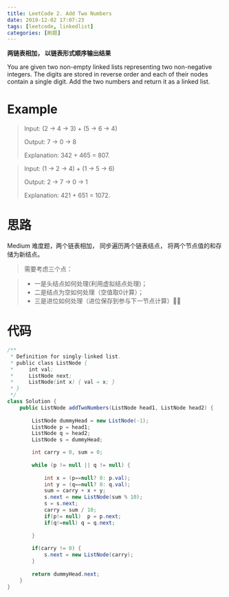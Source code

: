```yaml
---
title: LeetCode 2. Add Two Numbers
date: 2019-12-02 17:07:23
tags: [leetcode, linkedlist]
categories: [刷题]
---
```


**两链表相加， 以链表形式顺序输出结果**

<!-- more -->

You are given two non-empty linked lists representing two non-negative integers. The digits are stored in reverse order and each of their nodes contain a single digit. Add the two numbers and return it as a linked list.

# Example

> Input: (2 -> 4 -> 3) + (5 -> 6 -> 4)
> 
> Output: 7 -> 0 -> 8
> 
> Explanation: 342 + 465 = 807.


> Input: (1 -> 2 -> 4) + (1 -> 5 -> 6)
> 
> Output: 2 -> 7 -> 0 -> 1
> 
> Explanation: 421 + 651 = 1072.


# 思路
Medium 难度题，两个链表相加， 同步遍历两个链表结点， 将两个节点值的和存储为新结点。

> 需要考虑三个点：

> * 一是头结点如何处理(利用虚拟结点处理)；
> * 二是结点为空如何处理（空值取0计算）；
> * 三是进位如何处理（进位保存到参与下一节点计算）

# 代码

```java
/**
 * Definition for singly-linked list.
 * public class ListNode {
 *     int val;
 *     ListNode next;
 *     ListNode(int x) { val = x; }
 * }
 */
class Solution {
    public ListNode addTwoNumbers(ListNode head1, ListNode head2) {
    
        ListNode dummyHead = new ListNode(-1);
        ListNode p = head1;
        ListNode q = head2;
        ListNode s = dummyHead;

        int carry = 0, sum = 0;
        
        while (p != null || q != null) {
        
            int x = (p==null? 0: p.val);
            int y = (q==null? 0: q.val);
            sum = carry + x + y;
            s.next = new ListNode(sum % 10);
            s = s.next;
            carry = sum / 10;
            if(p!= null)  p = p.next;
            if(q!=null) q = q.next;
            
        }
        
        if(carry != 0) {
            s.next = new ListNode(carry);
        }
        
        return dummyHead.next;
    }
}
```